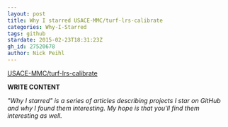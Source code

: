 ```yaml
---
layout: post
title: Why I starred USACE-MMC/turf-lrs-calibrate
categories: Why-I-Starred
tags: github
stardate: 2015-02-23T18:31:23Z
gh_id: 27520678
author: Nick Peihl
---
```


[USACE-MMC/turf-lrs-calibrate](star.repo.html_url)

**WRITE CONTENT**

*"Why I starred" is a series of articles describing projects I star on GitHub and why I found them interesting. My hope is that you'll find them interesting as well.*

